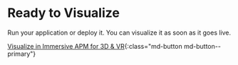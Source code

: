 # Ready to Visualize

Run your application or deploy it. You can visualize it as soon as it goes live.

[Visualize in Immersive APM for 3D & VR](../../../Analysis-and-Visualization/3D-and-VR/index.md){:class="md-button md-button--primary"}
